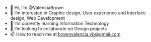 - 👋 Hi, I’m @ValenciaBrown
- 👀 I’m interested in Graphic design, User experience and Interface design, Web Development
- 🌱 I’m currently learning Information Technology
- 💞️ I’m looking to collaborate on Design projects
- 📫 How to reach me at brownvalencia.vb@gmail.com

<!---
ValenciaBrown/ValenciaBrown is a ✨ special ✨ repository because its `README.md` (this file) appears on your GitHub profile.
You can click the Preview link to take a look at your changes.
--->
